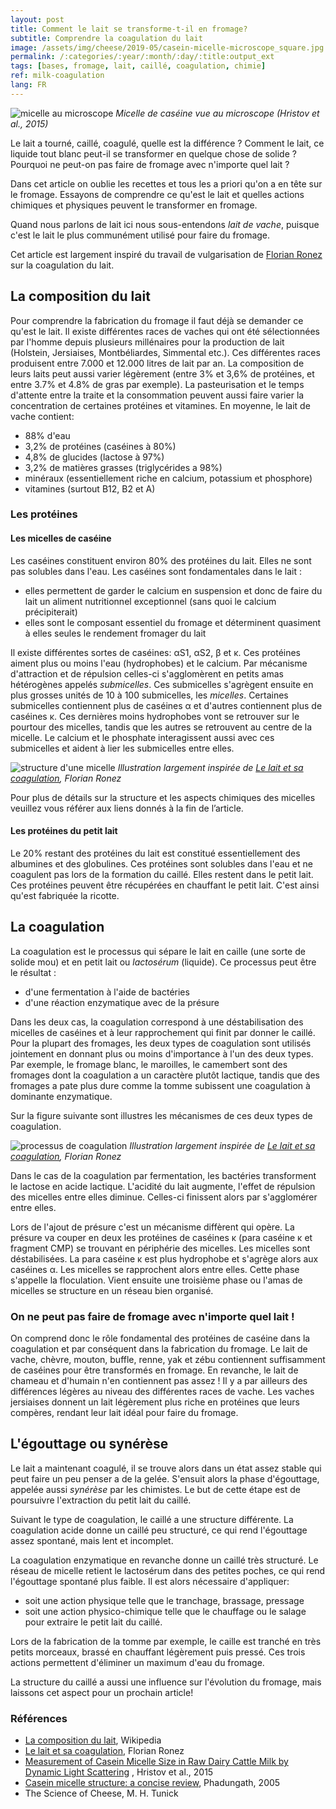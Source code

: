 ```yaml
---
layout: post
title: Comment le lait se transforme-t-il en fromage?
subtitle: Comprendre la coagulation du lait
image: /assets/img/cheese/2019-05/casein-micelle-microscope_square.jpg
permalink: /:categories/:year/:month/:day/:title:output_ext
tags: [bases, fromage, lait, caillé, coagulation, chimie]
ref: milk-coagulation
lang: FR
---
```


![micelle au microscope]({{site.baseurl}}/assets/img/cheese/2019-05/casein-micelle-microscope.jpg)
*Micelle de caséine vue au microscope (Hristov et al., 2015)*

<!--excerpt.start-->
Le lait a tourné, caillé, coagulé, quelle est la différence ? 
Comment le lait, ce liquide tout blanc peut-il se transformer en quelque chose de solide ?
Pourquoi ne peut-on pas faire de fromage avec n'importe quel lait ?

Dans cet article on oublie les recettes et tous les a priori qu'on a en tête sur le fromage. 
Essayons de comprendre ce qu'est le lait et quelles actions chimiques et physiques peuvent le transformer en fromage.

Quand nous parlons de lait ici nous sous-entendons *lait de vache*, puisque c'est le lait le plus communément utilisé pour faire du fromage.
<!--excerpt.end-->

Cet article est largement inspiré du travail de vulgarisation de [Florian Ronez](https://www.youlab.fr/blog/ressources-scientifiques-bibliographie/le-lait-et-sa-coagulation) sur la coagulation du lait.

## La composition du lait

Pour comprendre la fabrication du fromage il faut déjà se demander ce qu'est le lait. 
Il existe différentes races de vaches qui ont été sélectionnées par l'homme depuis plusieurs millénaires pour la production de lait (Holstein, Jersiaises, Montbéliardes, Simmental etc.).
Ces différentes races produisent entre 7.000 et 12.000 litres de lait par an. 
La composition de leurs laits peut aussi varier légèrement (entre 3% et 3,6% de protéines, et entre 3.7% et 4.8% de gras par exemple).
La pasteurisation et le temps d'attente entre la traite et la consommation peuvent aussi faire varier la concentration de certaines protéines et vitamines.
En moyenne, le lait de vache contient:
- 88% d'eau
- 3,2% de protéines (caséines à 80%)
- 4,8% de glucides  (lactose à 97%)
- 3,2% de matières grasses (triglycérides a 98%)
- minéraux (essentiellement riche en calcium, potassium et phosphore)
- vitamines (surtout B12, B2 et A)

### Les protéines

#### Les micelles de caséine

Les caséines constituent environ 80% des protéines du lait. Elles ne sont pas solubles dans l'eau.
Les caséines sont fondamentales dans le lait :
- elles permettent de garder le calcium en suspension et donc de faire du lait un aliment nutritionnel exceptionnel (sans quoi le calcium précipiterait)
- elles sont le composant essentiel du fromage et déterminent quasiment à elles seules le rendement fromager du lait

Il existe différentes sortes de caséines: αS1, αS2, β et κ. 
Ces protéines aiment plus ou moins l'eau (hydrophobes) et le calcium.
Par mécanisme d'attraction et de répulsion celles-ci s'agglomèrent en petits amas hétérogènes appelés *submicelles*.
Ces submicelles s'agrègent ensuite en plus grosses unités de 10 à 100 submicelles, les *micelles*.
Certaines submicelles contiennent plus de caséines α et d'autres contiennent plus de caséines κ. 
Ces dernières moins hydrophobes vont se retrouver sur le pourtour des micelles, tandis que les autres se retrouvent au centre de la micelle. Le calcium et le phosphate interagissent aussi avec ces submicelles et aident à lier les submicelles entre elles.

![structure d'une micelle]({{site.baseurl}}/assets/img/cheese/structure-micelle.jpg)
*Illustration largement inspirée de [Le lait et sa coagulation](https://www.youlab.fr/blog/ressources-scientifiques-bibliographie/le-lait-et-sa-coagulation/), Florian Ronez*

Pour plus de détails sur la structure et les aspects chimiques des micelles veuillez vous référer aux liens donnés à la fin de l’article.

#### Les protéines du petit lait

Le 20% restant des protéines du lait est constitué essentiellement des albumines et des globulines.
Ces protéines sont solubles dans l'eau et ne coagulent pas lors de la formation du caillé. 
Elles restent dans le petit lait. Ces protéines peuvent être récupérées en chauffant le petit lait.
C'est ainsi qu'est fabriquée la ricotte. 

## La coagulation

La coagulation est le processus qui sépare le lait en caille (une sorte de solide mou) et en petit lait ou *lactosérum* (liquide).
Ce processus peut être le résultat :
- d'une fermentation à l'aide de bactéries
- d'une réaction enzymatique avec de la présure

Dans les deux cas, la coagulation correspond à une déstabilisation des micelles de caséines et à leur rapprochement qui finit par donner le caillé.
Pour la plupart des fromages, les deux types de coagulation sont utilisés jointement en donnant plus ou moins d'importance à l'un des deux types.
Par exemple, le fromage blanc, le maroilles, le camembert sont des fromages dont la coagulation a un caractère plutôt lactique, tandis
que des fromages a pate plus dure comme la tomme subissent une coagulation à dominante enzymatique.

Sur la figure suivante sont illustres les mécanismes de ces deux types de coagulation.

![processus de coagulation]({{site.baseurl}}/assets/img/cheese/processus-coalugation.jpg)
*Illustration largement inspirée de [Le lait et sa coagulation](https://www.youlab.fr/blog/ressources-scientifiques-bibliographie/le-lait-et-sa-coagulation/), Florian Ronez*

Dans le cas de la coagulation par fermentation, les bactéries transforment le lactose en acide lactique. 
L'acidité du lait augmente, l'effet de répulsion des micelles entre elles diminue. 
Celles-ci finissent alors par s'agglomérer entre elles.

Lors de l'ajout de présure c'est un mécanisme diffèrent qui opère. 
La présure va couper en deux les protéines de caséines κ (para caséine κ et fragment CMP) se trouvant en périphérie des micelles. 
Les micelles sont déstabilisées. La para caséine κ est plus hydrophobe et s'agrège alors aux caséines α. 
Les micelles se rapprochent alors entre elles. Cette phase s'appelle la floculation. 
Vient ensuite une troisième phase ou l'amas de micelles se structure en un réseau bien organisé.

### On ne peut pas faire de fromage avec n'importe quel lait !

On comprend donc le rôle fondamental des protéines de caséine dans la coagulation et par conséquent dans la fabrication du fromage.
Le lait de vache, chèvre, mouton, buffle, renne, yak et zébu contiennent suffisamment de caséines pour être transformés en fromage.
En revanche, le lait de chameau et d'humain n'en contiennent pas assez !
Il y a par ailleurs des différences légères au niveau des différentes races de vache. 
Les vaches jersiaises donnent un lait légèrement plus riche en protéines que leurs compères, rendant leur lait idéal pour faire du fromage.


## L'égouttage ou synérèse

Le lait a maintenant coagulé, il se trouve alors dans un état assez stable qui peut faire un peu penser a de la gelée.
S'ensuit alors la phase d'égouttage, appelée aussi *synérèse* par les chimistes.
Le but de cette étape est de poursuivre l'extraction du petit lait du caillé.

Suivant le type de coagulation, le caillé a une structure différente. 
La coagulation acide donne un caillé peu structuré, ce qui rend l'égouttage assez spontané, mais lent et incomplet.

La coagulation enzymatique en revanche donne un caillé très structuré. 
Le réseau de micelle retient le lactosérum dans des petites poches, ce qui rend l'égouttage spontané plus faible.
Il est alors nécessaire d'appliquer:
- soit une action physique telle que le tranchage, brassage, pressage
- soit une action physico-chimique telle que le chauffage ou le salage
pour extraire le petit lait du caillé.

Lors de la fabrication de la tomme par exemple, le caille est tranché en très petits morceaux, brassé en chauffant légèrement
puis pressé. Ces trois actions permettent d'éliminer un maximum d'eau du fromage.

La structure du caillé a aussi une influence sur l'évolution du fromage, mais laissons cet aspect pour un prochain article!

### Références

- [La composition du lait](https://fr.wikipedia.org/wiki/Lait_de_vache), Wikipedia
- [Le lait et sa coagulation](https://www.youlab.fr/blog/ressources-scientifiques-bibliographie/le-lait-et-sa-coagulation/), Florian Ronez 
- [Measurement of Casein Micelle Size in Raw Dairy Cattle Milk by Dynamic Light Scattering](https://www.intechopen.com/books/milk-proteins-from-structure-to-biological-properties-and-health-aspects/measurement-of-casein-micelle-size-in-raw-dairy-cattle-milk-by-dynamic-light-scattering)
, Hristov et al., 2015
- [Casein micelle structure: a concise review](https://pdfs.semanticscholar.org/d5c6/38fd37aec1b66f2bdae136dc7dc44fe259be.pdf), Phadungath, 2005
- The Science of Cheese, M. H. Tunick